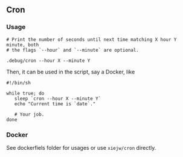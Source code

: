 ## Cron

### Usage

    # Print the number of seconds until next time matching X hour Y minute, both
    # the flags `--hour` and `--minute` are optional.

    .debug/cron --hour X --minute Y

Then, it can be used in the script, say a Docker, like


    #!/bin/sh

    while true; do
       sleep `cron --hour X --minute Y`
       echo "Current time is `date`."

       # Your job.
    done

### Docker

See dockerfiels folder for usages or use `xiejw/cron` directly.
